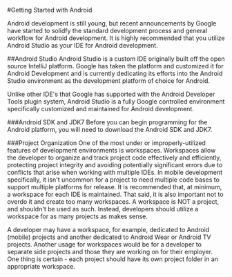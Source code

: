 #Getting Started with Android

Android development is still young, but recent announcements by Google have started to solidfy the standard development process and general workflow for Android development.  It is highly recommended that you utilize Android Studio as your IDE for Android development.

##Android Studio
Android Studio is a custom IDE originally built off the open source IntelliJ platform. Google has taken the platform and customized it for Android Development and is currently dedicating its efforts into the Android Studio environment as the development platform of choice for Android.

Unlike other IDE's that Google has supported with the Android Developer Tools plugin system, Android Studio is a fully Google controlled environment specifically customized and maintained for Android development.

###Android SDK and JDK7
Before you can begin programming for the Android platform, you will need to download the Android SDK and JDK7.  

###Project Organization
One of the most under or improperly-utilized features of development environments is workspaces. Workspaces allow the developer to organize and track project code effectively and efficiently, protecting project integrity and avoiding potentially significant errors due to conflicts that arise when working with multiple IDEs. In mobile development specifically, it isn't uncommon for a project to need multiple code bases to support multiple platforms for release. It is recommended that, at minimum, a workspace for each IDE is maintained. That said, it is also important not to overdo it and create too many workspaces. A workspace is NOT a project, and shouldn't be used as such. Instead, developers should utilize a workspace for as many projects as makes sense. 

A developer may have a workspace, for example, dedicated to Android (mobile) projects and another dedicated to Android Wear or Android TV projects. Another usage for workspaces would be for a developer to separate side projects and those they are working on for their employer. One thing is certain - each project should have its own project folder in an appropriate workspace.

